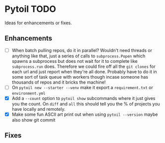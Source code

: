 # Pytoil TODO

Ideas for enhancements or fixes.

## Enhancements

- [ ] When batch pulling repos, do it in parallel? Wouldn't need threads or anything like that, just a series of calls to `subprocess.Popen` which spawns a subprocess but does not wait for it to complete like `subprocess.run` does. Therefore we could fire off all the `git clones` for each url and just report when they're all done. Probably have to do it in some sort of task queue with workers though incase someone has thousands of repos and it bricks the machine!
- [ ] On `pytoil new --starter --venv` make it export a `requirement.txt` or `environment.yml`
- [x] Add a `--count` option to `pytoil show` subcommands where it just gives you the count. On `diff` and `all` this should tell you the % of projects you have locally and remotely.
- [x] Make some fun ASCII art print out when using `pytoil --version` maybe also show git commit

## Fixes
